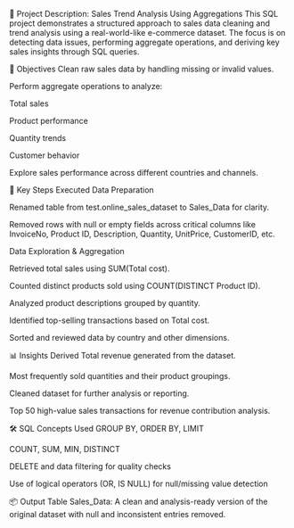 📝 Project Description: Sales Trend Analysis Using Aggregations
This SQL project demonstrates a structured approach to sales data cleaning and trend analysis using a real-world-like e-commerce dataset. The focus is on detecting data issues, performing aggregate operations, and deriving key sales insights through SQL queries.

📌 Objectives
Clean raw sales data by handling missing or invalid values.

Perform aggregate operations to analyze:

Total sales

Product performance

Quantity trends

Customer behavior

Explore sales performance across different countries and channels.

🔧 Key Steps Executed
Data Preparation

Renamed table from test.online_sales_dataset to Sales_Data for clarity.

Removed rows with null or empty fields across critical columns like InvoiceNo, Product ID, Description, Quantity, UnitPrice, CustomerID, etc.

Data Exploration & Aggregation

Retrieved total sales using SUM(Total cost).

Counted distinct products sold using COUNT(DISTINCT Product ID).

Analyzed product descriptions grouped by quantity.

Identified top-selling transactions based on Total cost.

Sorted and reviewed data by country and other dimensions.

📊 Insights Derived
Total revenue generated from the dataset.

Most frequently sold quantities and their product groupings.

Cleaned dataset for further analysis or reporting.

Top 50 high-value sales transactions for revenue contribution analysis.

🛠 SQL Concepts Used
GROUP BY, ORDER BY, LIMIT

COUNT, SUM, MIN, DISTINCT

DELETE and data filtering for quality checks

Use of logical operators (OR, IS NULL) for null/missing value detection

📦 Output Table
Sales_Data: A clean and analysis-ready version of the original dataset with null and inconsistent entries removed.
